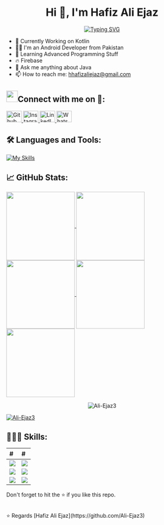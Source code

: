 <h1 align="center">Hi 👋, I'm Hafiz Ali Ejaz</h1>

<div align="center">
  <a href="https://git.io/typing-svg">
    <img src="https://readme-typing-svg.demolab.com?font=Roboto+Slab&weight=500&size=25&duration=4000&pause=500&color=FF8000&center=true&vCenter=true&width=665&height=55&lines=Hi+%F0%9F%91%8B%2C+I'm+Hafiz+Ali+Ejaz;%F0%9F%94%AD+I’m+currently+working+on+Java+and+Kotlin;%F0%9F%8C%B1+Learning+advanced+Programming+Stuff;%E2%9A%A1+Firebase;%F0%9F%93%AB+How+to+reach+me%3A+hhafizaliejaz%40gmail.com" alt="Typing SVG" />
  </a>
</div>



- 🔭 Currently Working on Kotlin
- 👨‍💻 I'm an Android Developer from Pakistan
- 🌱 Learning Advanced Programming Stuff
- 🔥 Firebase
- 💬 Ask me anything about Java
- 📫 How to reach me: hhafizaliejaz@gmail.com






  
  
<h2 align="left" > <img src="https://media.giphy.com/media/iY8CRBdQXODJSCERIr/giphy.gif" width="30" height="30" style="margin-center: 10px;">Connect with me on 🤝: </h2>

<div id="badges" align="left">
  <a href="https://github.com/Ali-Ejaz3/Ali-Ejaz3">
    <img src="https://raw.githubusercontent.com/rahuldkjain/github-profile-readme-generator/master/src/images/icons/Social/github.svg" alt="Github" height="30" width="40"/>
  </a>
  <a href="https://www.instagram.com/hali9250">
    <img src="https://raw.githubusercontent.com/rahuldkjain/github-profile-readme-generator/master/src/images/icons/Social/instagram.svg" alt="Instagram" height="30" width="40"/>
  </a>
  <a href="https://www.linkedin.com/in/ali-ejaz-775558201">
    <img src="https://raw.githubusercontent.com/rahuldkjain/github-profile-readme-generator/master/src/images/icons/Social/linked-in-alt.svg" alt="LinkedIn" height="30" width="40"/>
  </a>
  <a href="https://wa.me/+923082456659">
    <img src="https://raw.githubusercontent.com/rahuldkjain/github-profile-readme-generator/master/src/images/icons/Social/whatsapp.svg" alt="WhatsApp" height="30" width="40"/>
  </a>
</div>




<h2>🛠️ Languages and Tools:</h2>

[![My Skills](https://skillicons.dev/icons?i=java,kotlin,firebase,github,androidstudio,idea,stackoverflow,vscode)](https://skillicons.dev)


<h2>📈 GitHub Stats:</h2>

<div align="left">
  <a href="https://github.com/Salmanhy074">
    <img align="center" src="http://github-profile-summary-cards.vercel.app/api/cards/stats?username=Ali-Ejaz3&theme=2077" height="180em" />
    <img align="center" src="http://github-profile-summary-cards.vercel.app/api/cards/most-commit-language?username=Ali-Ejaz3&theme=2077" height="180em" />
    <img align="center" src="http://github-profile-summary-cards.vercel.app/api/cards/repos-per-language?username=Ali-Ejaz3&theme=2077" height="180em" />
    <img align="center" src="http://github-profile-summary-cards.vercel.app/api/cards/productive-time?username=Ali-Ejaz3&theme=2077" height="180em" />
    <img align="center" src="http://github-profile-summary-cards.vercel.app/api/cards/profile-details?username=Ali-Ejaz3&theme=2077" height="180em" />
  </a>
</div>

<p style="text-align: center;">
  <img src="https://github-readme-streak-stats.herokuapp.com/?user=Ali-Ejaz3&" alt="Ali-Ejaz3" />
</p>


<p align="left"> <a href="https://github.com/ryo-ma/github-profile-trophy"><img src="https://github-profile-trophy.vercel.app/?username=Ali-Ejaz3" alt="Ali-Ejaz3" /></a> </p>


<h2>🧑🏻‍💻 Skills:</h2>

| # | # |
| :------------ | :--------------- |
| <img src="https://img.shields.io/badge/-Java-0D1117?style=flat-square&logo=oracle&logoColor=F0DB4F"> | <img src="https://img.shields.io/badge/-Kotlin-0D1117?style=flat-square&logo=kotlin&logoColor=F0DB4F"> |
| <img src="https://img.shields.io/badge/-XML-0D1117?style=flat-square&logo=html5&logoColor=F0DB4F"> | <img src="https://img.shields.io/badge/-Firebase-0D1117?style=flat-square&logo=firebase&logoColor=F0DB4F"> |
| <img src="https://img.shields.io/badge/-API-0D1117?style=flat-square&logo=fastapi&logoColor=F0DB4F"> | <img src="https://img.shields.io/badge/-Material%20Design-0D1117?style=flat-square&logo=material-design&logoColor=F0DB4F"> |








Don't forget to hit the :star: if you like this repo.

<br>
⭐️ Regards [Hafiz Ali Ejaz](https://github.com/Ali-Ejaz3)
